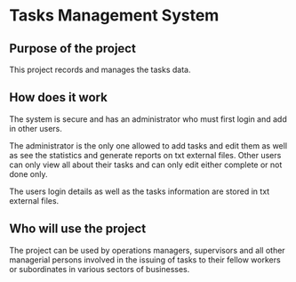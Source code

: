 # Tasks Management System

## Purpose of the project

This project records and manages the tasks data.

## How does it work

The system is secure and has an administrator who must first login and add in other users.

The administrator is the only one allowed to add tasks and edit them as well as see the statistics and generate reports on txt external files.
Other users can only view all about their tasks and can only edit either complete or not done only.

The users login details as well as the tasks information are stored in txt external files.

## Who will use the project

The project can be used by operations managers, supervisors and all other managerial persons involved in the issuing of tasks to their 
fellow workers or subordinates in various sectors of businesses.
